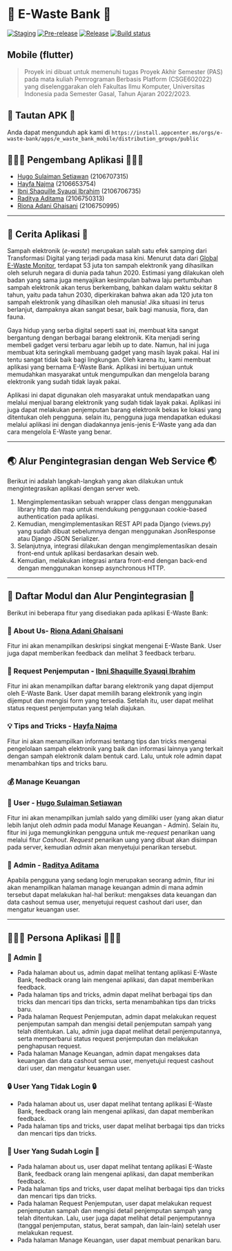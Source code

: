 # 🍃 E-Waste Bank 🍃
[![Staging](https://github.com/E-Waste-Bank/e_waste_bank_mobile/actions/workflows/staging.yml/badge.svg)](https://github.com/E-Waste-Bank/e_waste_bank_mobile/actions/workflows/staging.yml) [![Pre-release](https://github.com/E-Waste-Bank/e_waste_bank_mobile/actions/workflows/pre-release.yml/badge.svg)](https://github.com/E-Waste-Bank/e_waste_bank_mobile/actions/workflows/pre-release.yml) [![Release](https://github.com/E-Waste-Bank/e_waste_bank_mobile/actions/workflows/release.yml/badge.svg)](https://github.com/E-Waste-Bank/e_waste_bank_mobile/actions/workflows/release.yml) [![Build status](https://build.appcenter.ms/v0.1/apps/f8e0058f-2ee0-48a6-a041-87b3d1ab2b71/branches/main/badge)](https://appcenter.ms)

## Mobile (flutter)
> Proyek ini dibuat untuk memenuhi tugas Proyek Akhir Semester (PAS)
> pada mata kuliah Pemrograman Berbasis Platform (CSGE602022) yang
> diselenggarakan oleh Fakultas Ilmu Komputer, Universitas Indonesia
> pada Semester Gasal, Tahun Ajaran 2022/2023.

## 📱 Tautan APK 📱
Anda dapat mengunduh apk kami di `https://install.appcenter.ms/orgs/e-waste-bank/apps/e_waste_bank_mobile/distribution_groups/public`

## 👩🏻‍💻 Pengembang Aplikasi 🧑🏻‍💻
- [Hugo Sulaiman Setiawan](https://github.com/hugo-setiawan) (2106707315)
- [Hayfa Najma](https://github.com/HayfaNajma07) (2106653754)
- [Ibni Shaquille Syauqi Ibrahim](https://github.com/IbniShaquille) (2106706735)
- [Raditya Aditama](https://github.com/ratama98) (2106750313)
- [Riona Adani Ghaisani](https://github.com/rionadani) (2106750995)

---------------------------
## 📃 Cerita Aplikasi 📃
Sampah elektronik (*e-waste*) merupakan salah satu efek samping dari Transformasi Digital yang terjadi pada masa kini. Menurut data dari [Global E-Waste Monitor](https://ewastemonitor.info/), terdapat 53 juta ton sampah elektronik yang dihasilkan oleh seluruh negara di dunia pada tahun 2020. Estimasi yang dilakukan oleh badan yang sama juga menyajikan kesimpulan bahwa laju pertumbuhan sampah elektronik akan terus berkembang, bahkan dalam waktu sekitar 8 tahun, yaitu pada tahun 2030, diperkirakan bahwa akan ada 120 juta ton sampah elektronik yang dihasilkan oleh manusia! Jika situasi ini terus berlanjut, dampaknya akan sangat besar, baik bagi manusia, flora, dan fauna. 

Gaya hidup yang serba digital seperti saat ini, membuat kita sangat bergantung dengan berbagai barang elektronik. Kita menjadi sering membeli gadget versi terbaru agar lebih up to date. Namun, hal ini juga membuat kita seringkali membuang gadget yang masih layak pakai. Hal ini tentu sangat tidak baik bagi lingkungan. Oleh karena itu, kami membuat aplikasi yang bernama E-Waste Bank. Aplikasi ini bertujuan untuk memudahkan masyarakat untuk mengumpulkan dan mengelola barang elektronik yang sudah tidak layak pakai. 

Aplikasi ini dapat digunakan oleh masyarakat untuk mendapatkan uang melalui menjual barang elektronik yang sudah tidak layak pakai. Aplikasi ini juga dapat melakukan penjemputan barang elektronik bekas ke lokasi yang ditentukan oleh pengguna. selain itu, pengguna juga mendapatkan edukasi melalui aplikasi ini dengan diadakannya jenis-jenis E-Waste yang ada dan cara mengelola E-Waste yang benar.

---------------------------
## 🌏 Alur Pengintegrasian dengan Web Service 🌏
Berikut ini adalah langkah-langkah yang akan dilakukan untuk mengintegrasikan aplikasi dengan server web.
1. Mengimplementasikan sebuah wrapper class dengan menggunakan library http dan map untuk mendukung penggunaan cookie-based authentication pada aplikasi. 
2. Kemudian, mengimplementasikan REST API pada Django (views.py) yang sudah dibuat sebelumnya dengan menggunakan JsonResponse atau Django JSON Serializer.
3. Selanjutnya, integrasi dilakukan dengan mengimplementasikan desain front-end untuk aplikasi berdasarkan desain web.
4. Kemudian, melakukan integrasi antara front-end dengan back-end dengan menggunakan konsep asynchronous HTTP.

---------------------------
## 👥 Daftar Modul dan Alur Pengintegrasian 👥
Berikut ini beberapa fitur yang disediakan pada aplikasi E-Waste Bank:
### 🔎 About Us- [Riona Adani Ghaisani](https://github.com/rionadani)
Fitur ini akan menampilkan deskripsi singkat mengenai E-Waste Bank. User juga dapat memberikan feedback dan melihat 3 feedback terbaru. 

### 🚚 Request Penjemputan - [Ibni Shaquille Syauqi Ibrahim](https://github.com/IbniShaquille)
Fitur ini akan menampilkan daftar barang elektronik yang dapat dijemput oleh E-Waste Bank. User dapat memilih barang elektronik yang ingin dijemput dan mengisi form yang tersedia. Setelah itu, user dapat melihat status request penjemputan yang telah diajukan.

### 💡 Tips and Tricks - [Hayfa Najma](https://github.com/HayfaNajma07)
Fitur ini akan menampilkan informasi tentang tips dan tricks mengenai pengelolaan sampah elektronik yang baik dan informasi lainnya yang terkait dengan sampah elektronik dalam bentuk card. Lalu, untuk role admin dapat menambahkan tips and tricks baru.

### 💰 Manage Keuangan
### 💸 User - [Hugo Sulaiman Setiawan](https://github.com/hugo-setiawan)
Fitur ini akan menampilkan jumlah saldo yang dimiliki user (yang akan diatur lebih lanjut oleh *admin* pada modul Manage Keuangan - Admin). Selain itu, fitur ini juga memungkinkan pengguna untuk me-*request* penarikan uang melalui fitur *Cashout*. *Request* penarikan uang yang dibuat akan disimpan pada server, kemudian *admin* akan menyetujui penarikan tersebut. 
    
### 💸 Admin - [Raditya Aditama](https://github.com/ratama98)

Apabila pengguna yang sedang login merupakan seorang admin, fitur ini akan menampilkan halaman manage keuangan admin di mana admin tersebut dapat melakukan hal-hal berikut: mengakses data keuangan dan data cashout semua user, menyetujui request cashout dari user, dan mengatur keuangan user.

---------------------------
## 👩🏻‍💻 Persona Aplikasi 👩🏻‍💻
### 👤 Admin 👤
- Pada halaman about us, admin dapat melihat tentang aplikasi E-Waste Bank, feedback orang lain mengenai aplikasi, dan dapat memberikan feedback.
- Pada halaman tips and tricks, admin dapat melihat berbagai tips dan tricks dan mencari tips dan tricks, serta menambahkan tips dan tricks baru.
- Pada halaman Request Penjemputan, admin dapat melakukan request penjemputan sampah dan mengisi detail penjemputan sampah yang telah ditentukan. Lalu, admin juga dapat melihat detail penjemputannya, serta memperbarui status request penjemputan dan melakukan penghapusan request.
- Pada halaman Manage Keuangan, admin dapat mengakses data keuangan dan data cashout semua user, menyetujui request cashout dari user, dan mengatur keuangan user.

### 🔒 User Yang Tidak Login 🔒
- Pada halaman about us, user dapat melihat tentang aplikasi E-Waste Bank, feedback orang lain mengenai aplikasi, dan dapat memberikan feedback.
- Pada halaman tips and tricks, user dapat melihat berbagai tips dan tricks dan mencari tips dan tricks.

### 🔑 User Yang Sudah Login 🔑
- Pada halaman about us, user dapat melihat tentang aplikasi E-Waste Bank, feedback orang lain mengenai aplikasi, dan dapat memberikan feedback.
- Pada halaman tips and tricks, user dapat melihat berbagai tips dan tricks dan mencari tips dan tricks.
- Pada halaman Request Penjemputan, user dapat melakukan request penjemputan sampah dan mengisi detail penjemputan sampah yang telah ditentukan. Lalu, user juga dapat melihat detail penjemputannya (tanggal penjemputan, status, berat sampah, dan lain-lain) setelah user melakukan request.
- Pada halaman Manage Keuangan, user dapat membuat penarikan baru.
